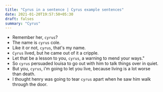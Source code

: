 ```yaml
---
title: "Cyrus in a sentence | Cyrus example sentences"
date: 2021-01-20T19:57:50+05:30
draft: falses
summary: "Cyrus"
---
```

- Remember her, `cyrus`?
- The name is `cyrus` cole.
- Like it or not, `cyrus`, that's my name.
- `Cyrus` lived, but he came out of it a cripple.
- Let that be a lesson to you, `cyrus`, a warning to mend your ways."
- So `cyrus` persuaded louisa to go out with him to talk things over in quiet.
- But you, `cyrus`, i'm going to let you live, because living is a lot worse than death.
- I thought henry was going to tear `cyrus` apart when he saw him walk through the door.
                 
